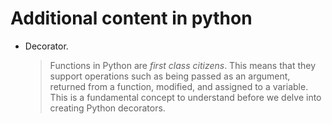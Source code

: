 # Additional content in python
- Decorator.
    > Functions in Python are *first class citizens*. This means that they support operations such as being passed as an argument, returned from a function, modified, and assigned to a variable. This is a fundamental concept to understand before we delve into creating Python decorators.